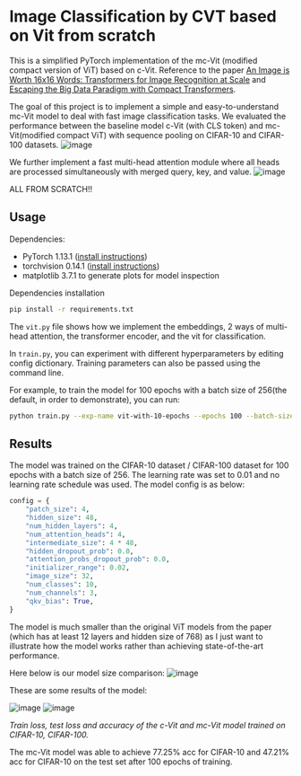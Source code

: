 # Image Classification by CVT based on Vit from scratch

This is a simplified PyTorch implementation of the mc-Vit (modified compact version of ViT) based on c-Vit. Reference to the paper [An Image is Worth 16x16 Words: Transformers for Image Recognition at Scale](https://arxiv.org/abs/2010.11929) and [Escaping the Big Data Paradigm with Compact Transformers](https://arxiv.org/abs/2104.05704v4). 

The goal of this project is to implement a simple and easy-to-understand mc-Vit model to deal with fast image classification tasks. We evaluated the performance between the baseline model c-Vit (with CLS token) and mc-Vit(modified compact ViT) with sequence pooling on CIFAR-10 and CIFAR-100 datasets. 
![image](https://github.com/user-attachments/assets/f082ecb6-8bdd-44d0-b68b-1bc0cba348c2)

We further implement a fast multi-head attention module where all heads are processed simultaneously with merged query, key, and value.
![image](https://github.com/user-attachments/assets/25fdb3d8-de1a-4344-9b3e-8258e924847f)

ALL FROM SCRATCH!!

## Usage

Dependencies:
- PyTorch 1.13.1 ([install instructions](https://pytorch.org/get-started/locally/))
- torchvision 0.14.1 ([install instructions](https://pytorch.org/get-started/locally/))
- matplotlib 3.7.1 to generate plots for model inspection

Dependencies installation
```bash
pip install -r requirements.txt
```

The `vit.py` file shows how we implement the embeddings, 2 ways of multi-head attention, the transformer encoder, and the vit for classification. 

In `train.py`, you can experiment with different hyperparameters by editing config dictionary. Training parameters can also be passed using the command line.

For example, to train the model for 100 epochs with a batch size of 256(the default, in order to demonstrate), you can run:

```bash
python train.py --exp-name vit-with-10-epochs --epochs 100 --batch-size 256
```

## Results

The model was trained on the CIFAR-10 dataset / CIFAR-100 dataset for 100 epochs with a batch size of 256. The learning rate was set to 0.01 and no learning rate schedule was used. The model config is as below:

```python
config = {
    "patch_size": 4,
    "hidden_size": 48,
    "num_hidden_layers": 4,
    "num_attention_heads": 4,
    "intermediate_size": 4 * 48,
    "hidden_dropout_prob": 0.0,
    "attention_probs_dropout_prob": 0.0,
    "initializer_range": 0.02,
    "image_size": 32,
    "num_classes": 10,
    "num_channels": 3,
    "qkv_bias": True,
}
```

The model is much smaller than the original ViT models from the paper (which has at least 12 layers and hidden size of 768) as I just want to illustrate how the model works rather than achieving state-of-the-art performance.

Here below is our model size comparison: 
![image](https://github.com/user-attachments/assets/537d9af8-be89-4a0f-ab00-1839ed30d8a4)

These are some results of the model:

![image](https://github.com/user-attachments/assets/9b1ca33d-9e34-429c-8fb0-8a24309f0146)
![image](https://github.com/user-attachments/assets/1a94ee9b-6732-4b72-9c1e-e1b9d9f0db71)

*Train loss, test loss and accuracy of the c-Vit and mc-Vit model trained on CIFAR-10, CIFAR-100.*

The mc-Vit model was able to achieve 77.25% acc for CIFAR-10 and 47.21% acc for CIFAR-10 on the test set after 100 epochs of training.


